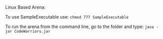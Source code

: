 Linux Based Arena:

To use SampleExecutable use:
`chmod 777 SampleExecutable`

To run the arena from the command line, go to the folder and type:
`java -jar CodeWarriors.jar`
